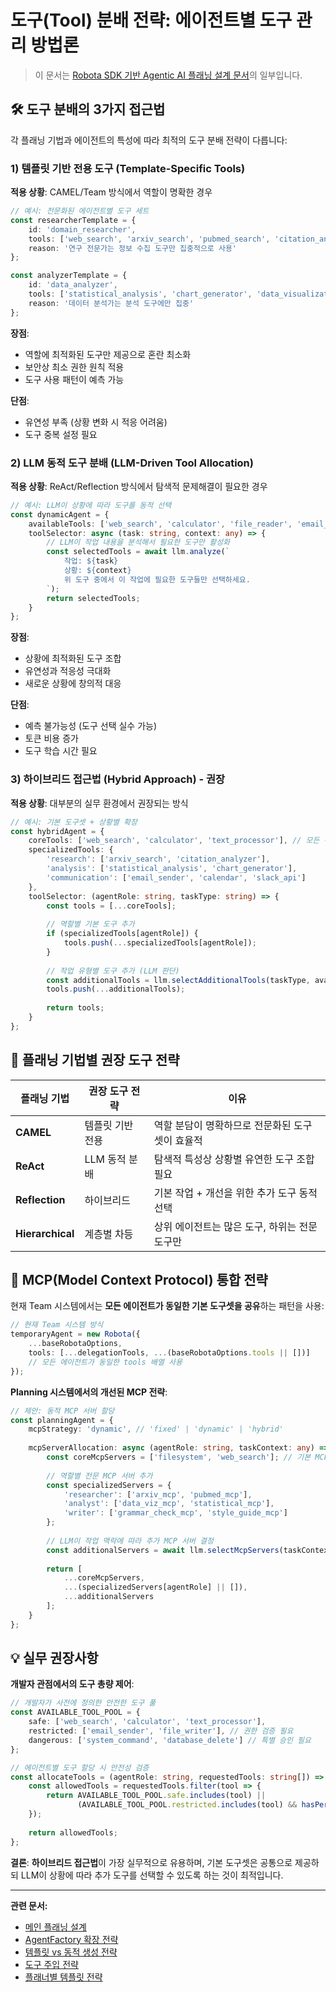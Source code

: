 # 도구(Tool) 분배 전략: 에이전트별 도구 관리 방법론

> 이 문서는 [Robota SDK 기반 Agentic AI 플래닝 설계 문서](./agent-planning.md)의 일부입니다.

## 🛠️ **도구 분배의 3가지 접근법**

각 플래닝 기법과 에이전트의 특성에 따라 최적의 도구 분배 전략이 다릅니다:

### **1) 템플릿 기반 전용 도구 (Template-Specific Tools)**

**적용 상황**: CAMEL/Team 방식에서 역할이 명확한 경우
```typescript
// 예시: 전문화된 에이전트별 도구 세트
const researcherTemplate = {
    id: 'domain_researcher',
    tools: ['web_search', 'arxiv_search', 'pubmed_search', 'citation_analyzer'],
    reason: '연구 전문가는 정보 수집 도구만 집중적으로 사용'
};

const analyzerTemplate = {
    id: 'data_analyzer', 
    tools: ['statistical_analysis', 'chart_generator', 'data_visualization'],
    reason: '데이터 분석가는 분석 도구에만 집중'
};
```

**장점**: 
- 역할에 최적화된 도구만 제공으로 혼란 최소화
- 보안상 최소 권한 원칙 적용
- 도구 사용 패턴이 예측 가능

**단점**: 
- 유연성 부족 (상황 변화 시 적응 어려움)
- 도구 중복 설정 필요

### **2) LLM 동적 도구 분배 (LLM-Driven Tool Allocation)**

**적용 상황**: ReAct/Reflection 방식에서 탐색적 문제해결이 필요한 경우
```typescript
// 예시: LLM이 상황에 따라 도구를 동적 선택
const dynamicAgent = {
    availableTools: ['web_search', 'calculator', 'file_reader', 'email_sender', 'calendar'],
    toolSelector: async (task: string, context: any) => {
        // LLM이 작업 내용을 분석해서 필요한 도구만 활성화
        const selectedTools = await llm.analyze(`
            작업: ${task}
            상황: ${context}
            위 도구 중에서 이 작업에 필요한 도구들만 선택하세요.
        `);
        return selectedTools;
    }
};
```

**장점**:
- 상황에 최적화된 도구 조합
- 유연성과 적응성 극대화
- 새로운 상황에 창의적 대응

**단점**:
- 예측 불가능성 (도구 선택 실수 가능)
- 토큰 비용 증가
- 도구 학습 시간 필요

### **3) 하이브리드 접근법 (Hybrid Approach) - 권장**

**적용 상황**: 대부분의 실무 환경에서 권장되는 방식
```typescript
// 예시: 기본 도구셋 + 상황별 확장
const hybridAgent = {
    coreTools: ['web_search', 'calculator', 'text_processor'], // 모든 에이전트 공통
    specializedTools: {
        'research': ['arxiv_search', 'citation_analyzer'],
        'analysis': ['statistical_analysis', 'chart_generator'],
        'communication': ['email_sender', 'calendar', 'slack_api']
    },
    toolSelector: (agentRole: string, taskType: string) => {
        const tools = [...coreTools];
        
        // 역할별 기본 도구 추가
        if (specializedTools[agentRole]) {
            tools.push(...specializedTools[agentRole]);
        }
        
        // 작업 유형별 도구 추가 (LLM 판단)
        const additionalTools = llm.selectAdditionalTools(taskType, availableTools);
        tools.push(...additionalTools);
        
        return tools;
    }
};
```

## 🎯 **플래닝 기법별 권장 도구 전략**

| 플래닝 기법 | 권장 도구 전략 | 이유 |
|------------|---------------|------|
| **CAMEL** | 템플릿 기반 전용 | 역할 분담이 명확하므로 전문화된 도구셋이 효율적 |
| **ReAct** | LLM 동적 분배 | 탐색적 특성상 상황별 유연한 도구 조합 필요 |
| **Reflection** | 하이브리드 | 기본 작업 + 개선을 위한 추가 도구 동적 선택 |
| **Hierarchical** | 계층별 차등 | 상위 에이전트는 많은 도구, 하위는 전문 도구만 |

## 🔄 **MCP(Model Context Protocol) 통합 전략**

현재 Team 시스템에서는 **모든 에이전트가 동일한 기본 도구셋을 공유**하는 패턴을 사용:

```typescript
// 현재 Team 시스템 방식
temporaryAgent = new Robota({
    ...baseRobotaOptions,
    tools: [...delegationTools, ...(baseRobotaOptions.tools || [])]
    // 모든 에이전트가 동일한 tools 배열 사용
});
```

**Planning 시스템에서의 개선된 MCP 전략**:
```typescript
// 제안: 동적 MCP 서버 할당
const planningAgent = {
    mcpStrategy: 'dynamic', // 'fixed' | 'dynamic' | 'hybrid'
    
    mcpServerAllocation: async (agentRole: string, taskContext: any) => {
        const coreMcpServers = ['filesystem', 'web_search']; // 기본 MCP 서버
        
        // 역할별 전문 MCP 서버 추가
        const specializedServers = {
            'researcher': ['arxiv_mcp', 'pubmed_mcp'],
            'analyst': ['data_viz_mcp', 'statistical_mcp'],
            'writer': ['grammar_check_mcp', 'style_guide_mcp']
        };
        
        // LLM이 작업 맥락에 따라 추가 MCP 서버 결정
        const additionalServers = await llm.selectMcpServers(taskContext);
        
        return [
            ...coreMcpServers,
            ...(specializedServers[agentRole] || []),
            ...additionalServers
        ];
    }
};
```

## 💡 **실무 권장사항**

**개발자 관점에서의 도구 총량 제어**:
```typescript
// 개발자가 사전에 정의한 안전한 도구 풀
const AVAILABLE_TOOL_POOL = {
    safe: ['web_search', 'calculator', 'text_processor'],
    restricted: ['email_sender', 'file_writer'], // 권한 검증 필요
    dangerous: ['system_command', 'database_delete'] // 특별 승인 필요
};

// 에이전트별 도구 할당 시 안전성 검증
const allocateTools = (agentRole: string, requestedTools: string[]) => {
    const allowedTools = requestedTools.filter(tool => {
        return AVAILABLE_TOOL_POOL.safe.includes(tool) || 
               (AVAILABLE_TOOL_POOL.restricted.includes(tool) && hasPermission(agentRole, tool));
    });
    
    return allowedTools;
};
```

**결론**: **하이브리드 접근법**이 가장 실무적으로 유용하며, 기본 도구셋은 공통으로 제공하되 LLM이 상황에 따라 추가 도구를 선택할 수 있도록 하는 것이 최적입니다.

---

**관련 문서:**
- [메인 플래닝 설계](./agent-planning.md)
- [AgentFactory 확장 전략](./agentfactory-expansion-strategy.md)
- [템플릿 vs 동적 생성 전략](./template-vs-dynamic-strategies.md)
- [도구 주입 전략](./tool-injection-strategies.md)
- [플래너별 템플릿 전략](./planner-template-strategies.md) 